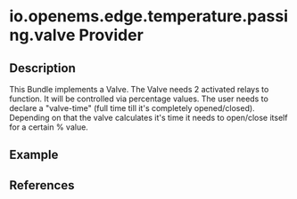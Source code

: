 # io.openems.edge.temperature.passing.valve Provider

## Description

This Bundle implements a Valve. The Valve needs 2 activated relays to function.
It will be controlled via percentage values.
The user needs to declare a "valve-time" (full time till it's completely opened/closed).
Depending on that the valve calculates it's time it needs to open/close itself for a certain % value.



## Example

## References

